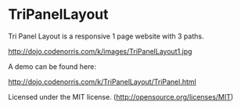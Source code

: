 # TriPanelLayout

Tri Panel Layout is a responsive 1 page website with 3 paths.

http://dojo.codenorris.com/k/images/TriPanelLayout1.jpg

A demo can be found here:

http://dojo.codenorris.com/k/TriPanelLayout/TriPanel.html

Licensed under the MIT license. (http://opensource.org/licenses/MIT)
